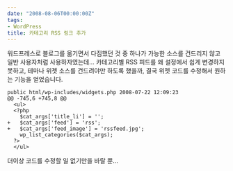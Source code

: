 ```yaml
---
date: "2008-08-06T00:00:00Z"
tags:
- WordPress
title: 카테고리 RSS 링크 추가
---
```


워드프레스로 블로그를 옮기면서 다짐했던 것 중 하나가 가능한 소스를 건드리지 않고 일반 사용자처럼 사용하자였는데... 카테고리별 RSS 피드를 왜 설정에서 쉽게 변경하지 못하고, 테마나 위젯 소스를 건드려야만 하도록 했을까, 결국 위젯 코드를 수정해서 원하는 기능을 얻었습니다.

    public_html/wp-includes/widgets.php 2008-07-22 12:09:23
    @@ -745,6 +745,8 @@
      <ul>
      <?php
        $cat_args['title_li'] = '';
    +   $cat_args['feed'] = 'rss';
    +   $cat_args['feed_image'] = 'rssfeed.jpg';
        wp_list_categories($cat_args);
      ?>
      </ul>

더이상 코드를 수정할 일 없기만을 바랄 뿐...
